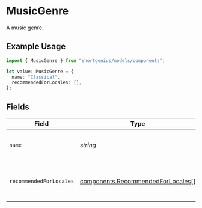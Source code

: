 # MusicGenre

A music genre.

## Example Usage

```typescript
import { MusicGenre } from "shortgenius/models/components";

let value: MusicGenre = {
  name: "Classical",
  recommendedForLocales: [],
};
```

## Fields

| Field                                                                                  | Type                                                                                   | Required                                                                               | Description                                                                            | Example                                                                                |
| -------------------------------------------------------------------------------------- | -------------------------------------------------------------------------------------- | -------------------------------------------------------------------------------------- | -------------------------------------------------------------------------------------- | -------------------------------------------------------------------------------------- |
| `name`                                                                                 | *string*                                                                               | :heavy_check_mark:                                                                     | The name of the genre (e.g., "Classical").                                             | Classical                                                                              |
| `recommendedForLocales`                                                                | [components.RecommendedForLocales](../../models/components/recommendedforlocales.md)[] | :heavy_check_mark:                                                                     | The languages this genre is particularly popular in.                                   |                                                                                        |